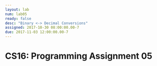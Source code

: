 ```yaml
---
layout: lab
num: lab05
ready: false
desc: "Binary <-> Decimal Conversions"
assigned: 2017-10-30 08:00:00.00-7
due: 2017-11-03 12:00:00.00-7
---
```


<div markdown="1">

<h1>CS16: Programming Assignment 05</h1>

</div>
